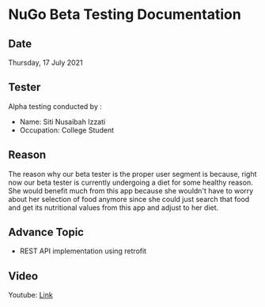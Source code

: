 # NuGo Beta Testing Documentation

## Date

Thursday, 17 July 2021

## Tester

Alpha testing conducted by :

-  Name: Siti Nusaibah Izzati
-  Occupation: College Student

## Reason

The reason why our beta tester is the proper user segment is because, right now our beta tester is currently undergoing a diet for some healthy reason. She would benefit much from this app because she wouldn't have to worry about her selection of food anymore since she could just search that food and get its nutritional values from this app and adjust to her diet.

## Advance Topic

- REST API implementation using retrofit

## Video

Youtube: [Link](https://youtu.be/Kon7DC_leuQ)
